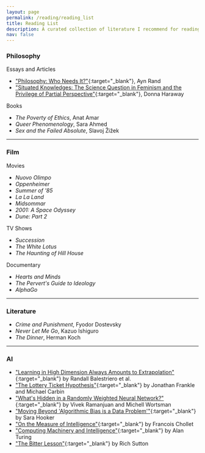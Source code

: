 ```yaml
---
layout: page
permalink: /reading/reading_list
title: Reading List
description: A curated collection of literature I recommend for reading / viewing.
nav: false
---
```


<!-- Skip to a section: [AI](#ai), [Philosophy](#philosophy), [Film](#film), [Fiction](#fiction) -->

<!-- --- -->

<!-- <img src="\assets\img\reading_info.png" width="100%" /> -->

<!-- --- -->

### Philosophy

Essays and Articles
- ["Philosophy: Who Needs It?"](https://www.stephenhicks.org/wp-content/uploads/2018/12/Philosophy-Who-Needs-It-text.pdf){:target="_blank"}, Ayn Rand
- ["Situated Knowledges: The Science Question in Feminism and the Privilege of Partial Perspective"](https://www.jstor.org/stable/3178066){:target="_blank"}, Donna Haraway

Books
- *The Poverty of Ethics*, Anat Amar
- *Queer Phenomenology*, Sara Ahmed
- *Sex and the Failed Absolute*, Slavoj Žižek

---

### Film

Movies
- *Nuovo Olimpo*
- *Oppenheimer*
- *Summer of '85*
- *La La Land*
- *Midsommar*
- *2001: A Space Odyssey*
- *Dune: Part 2*

TV Shows
- *Succession*
- *The White Lotus*
- *The Haunting of Hill House*

Documentary
- *Hearts and Minds*
- *The Pervert's Guide to Ideology*
- *AlphaGo*

---

### Literature

- *Crime and Punishment*, Fyodor Dostevsky
- *Never Let Me Go*, Kazuo Ishiguro
- *The Dinner*, Herman Koch

---

### AI

- ["Learning in High Dimension Always Amounts to Extrapolation"](https://arxiv.org/pdf/2110.09485.pdf){:target="_blank"} by Randall Balestriero et al.
- ["The Lottery Ticket Hypothesis"](https://arxiv.org/pdf/1803.03635.pdf){:target="_blank"} by Jonathan Frankle and Michael Carbin
- ["What's Hidden in a Randomly Weighted Neural Network?"](https://arxiv.org/pdf/1911.13299.pdf){:target="_blank"} by Vivek Ramanjuan and Michell Wortsman
- ["Moving Beyond 'Algorithmic Bias is a Data Problem'"](https://www.cell.com/patterns/fulltext/S2666-3899(21)00061-1){:target="_blank"} by Sara Hooker
- ["On the Measure of Intelligence"](https://arxiv.org/abs/1911.01547){:target="_blank"} by Francois Chollet
- ["Computing Machinery and Intelligence"](https://academic.oup.com/mind/article/LIX/236/433/986238){:target="_blank"} by Alan Turing
- ["The Bitter Lesson"](http://www.incompleteideas.net/IncIdeas/BitterLesson.html){:target="_blank"} by Rich Sutton
